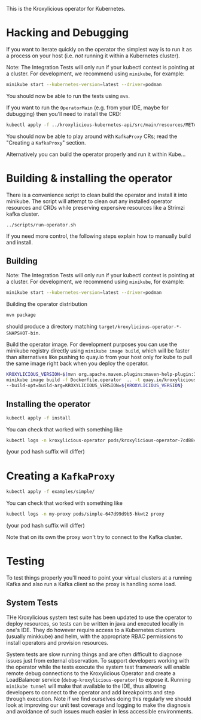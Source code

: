 This is the Kroxylicious operator for Kubernetes.

# Hacking and Debugging

If you want to iterate quickly on the operator the simplest way is to run it as a process on your host (i.e. *not* running it within a Kubernetes cluster).

Note: The Integration Tests will only run if your kubectl context is pointing at a cluster. For development, we recommend using  `minikube`, for example:

```bash
minikube start --kubernetes-version=latest --driver=podman 
````

You should now be able to run the tests using `mvn`.

If you want to run the `OperatorMain` (e.g. from your IDE, maybe for dubugging) then you'll need to install the CRD:

```bash
kubectl apply -f ../kroxylicious-kubernetes-api/src/main/resources/META-INF/fabric8
```

You should now be able to play around with `KafkaProxy` CRs; read the "Creating a `KafkaProxy`" section.

Alternatively you can build the operator properly and run it within Kube...

# Building & installing the operator

There is a convenience script to clean build the operator and install it into minikube. The script will attempt to clean out any installed operator resources and CRDs
while preserving expensive resources like a Strimzi kafka cluster.

```
../scripts/run-operator.sh
```

If you need more control, the following steps explain how to manually build and install.

## Building

Note: The Integration Tests will only run if your kubectl context is pointing at a cluster. For development, we recommend using  `minikube`, for example:

```bash
minikube start --kubernetes-version=latest --driver=podman 
````

Building the operator distribution

```bash
mvn package
````

should produce a directory matching `target/kroxylicious-operator-*-SNAPSHOT-bin`.

Build the operator image. For development purposes you can use the minikube registry directly using `minikube image build`, which will be faster than alternatives like pushing to quay.io from your host only for kube to pull the same image right back when you deploy the operator.

```bash
KROXYLICIOUS_VERSION=$(mvn org.apache.maven.plugins:maven-help-plugin:3.4.0:evaluate -Dexpression=project.version --quiet -DforceStdout)
minikube image build -f Dockerfile.operator  .. -t quay.io/kroxylicious/operator:latest \
--build-opt=build-arg=KROXYLICIOUS_VERSION=${KROXYLICIOUS_VERSION}
```

## Installing the operator

```bash
kubectl apply -f install 
```

You can check that worked with something like

```bash
kubectl logs -n kroxylicious-operator pods/kroxylicious-operator-7cd88454c8-fjcxm operator
```

(your pod hash suffix will differ)

# Creating a `KafkaProxy`

```bash
kubectl apply -f examples/simple/
```

You can check that worked with something like

```bash
kubectl logs -n my-proxy pods/simple-647d99d9b5-hkwt2 proxy 
```

(your pod hash suffix will differ)

Note that on its own the proxy won't try to connect to the Kafka cluster.


# Testing

To test things properly you'll need to point your virtual clusters at a running Kafka and also run a Kafka client so the proxy is handling some load.

## System Tests

THe Kroxylicious system test suite has been updated to use the operator to deploy resources, so tests can be written in
java and executed locally in one's IDE. They do however require access to a Kubernetes clusters (usually minkkube) and
helm, with the appropriate RBAC permissions to install operators and provision resources.

System tests are slow running things and are often difficult to diagnose issues just from external observation. To
support developers working with the operator while the tests execute the system test framework will enable remote debug
connections to the Kroxylicious Operator and create a LoadBalancer service (`debug-kroxylicious-operator`) to expose it.
Running `minikube tunnel` will make that available to the IDE, thus allowing developers to connect to the operator and
add breakpoints and step through execution. Note if we find ourselves doing this regularly we should look at improving
our unit test coverage and logging to make the diagnosis and avoidance of such issues much easier in less accessible
environments.    


